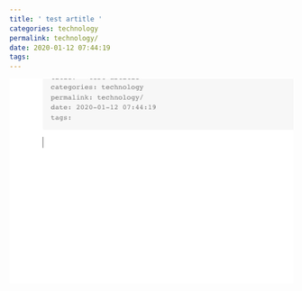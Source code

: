 ```yaml
---
title: ' test artitle '
categories: technology
permalink: technology/
date: 2020-01-12 07:44:19
tags:
---
```


![image-20200112074451321](test-artitle/image-20200112074451321.png)

